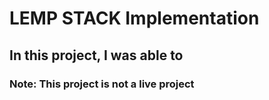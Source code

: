 # LEMP STACK Implementation

## In this project, I was able to

### Note: This project is not a live project
